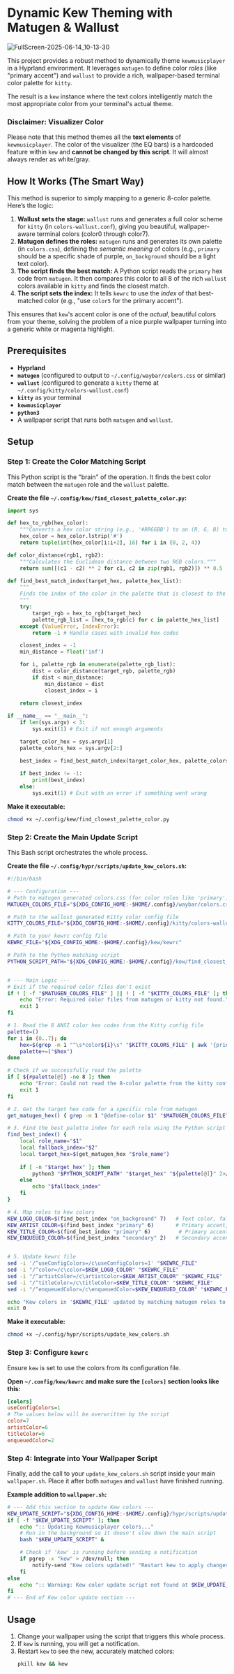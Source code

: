 # Dynamic Kew Theming with Matugen & Wallust

![FullScreen-2025-06-14_10-13-30](https://github.com/user-attachments/assets/43c754bc-56df-4b13-b841-db2b9f8b2671)

This project provides a robust method to dynamically theme `kewmusicplayer` in a Hyprland environment. It leverages `matugen` to define color *roles* (like "primary accent") and `wallust` to provide a rich, wallpaper-based terminal color palette for `kitty`.

The result is a `kew` instance where the text colors intelligently match the most appropriate color from your terminal's actual theme.

### Disclaimer: Visualizer Color

Please note that this method themes all the **text elements** of `kewmusicplayer`. The color of the visualizer (the EQ bars) is a hardcoded feature within `kew` and **cannot be changed by this script**. It will almost always render as white/gray.

## How It Works (The Smart Way)

This method is superior to simply mapping to a generic 8-color palette. Here’s the logic:

1.  **Wallust sets the stage:** `wallust` runs and generates a full color scheme for `kitty` (in `colors-wallust.conf`), giving you beautiful, wallpaper-aware terminal colors (color0 through color7).
2.  **Matugen defines the roles:** `matugen` runs and generates its own palette (in `colors.css`), defining the *semantic meaning* of colors (e.g., `primary` should be a specific shade of purple, `on_background` should be a light text color).
3.  **The script finds the best match:** A Python script reads the `primary` hex code from `matugen`. It then compares this color to all 8 of the rich `wallust` colors available in `kitty` and finds the closest match.
4.  **The script sets the index:** It tells `kewrc` to use the *index* of that best-matched color (e.g., "use `color5` for the primary accent").

This ensures that `kew`'s accent color is one of the *actual*, beautiful colors from your theme, solving the problem of a nice purple wallpaper turning into a generic white or magenta highlight.

## Prerequisites

*   **Hyprland**
*   **`matugen`** (configured to output to `~/.config/waybar/colors.css` or similar)
*   **`wallust`** (configured to generate a `kitty` theme at `~/.config/kitty/colors-wallust.conf`)
*   **`kitty`** as your terminal
*   **`kewmusicplayer`**
*   **`python3`**
*   A wallpaper script that runs both `matugen` and `wallust`.

## Setup

### Step 1: Create the Color Matching Script

This Python script is the "brain" of the operation. It finds the best color match between the `matugen` role and the `wallust` palette.

**Create the file `~/.config/kew/find_closest_palette_color.py`:**
```python
import sys

def hex_to_rgb(hex_color):
    """Converts a hex color string (e.g., '#RRGGBB') to an (R, G, B) tuple."""
    hex_color = hex_color.lstrip('#')
    return tuple(int(hex_color[i:i+2], 16) for i in (0, 2, 4))

def color_distance(rgb1, rgb2):
    """Calculates the Euclidean distance between two RGB colors."""
    return sum([(c1 - c2) ** 2 for c1, c2 in zip(rgb1, rgb2)]) ** 0.5

def find_best_match_index(target_hex, palette_hex_list):
    """
    Finds the index of the color in the palette that is closest to the target color.
    """
    try:
        target_rgb = hex_to_rgb(target_hex)
        palette_rgb_list = [hex_to_rgb(c) for c in palette_hex_list]
    except (ValueError, IndexError):
        return -1 # Handle cases with invalid hex codes

    closest_index = -1
    min_distance = float('inf')

    for i, palette_rgb in enumerate(palette_rgb_list):
        dist = color_distance(target_rgb, palette_rgb)
        if dist < min_distance:
            min_distance = dist
            closest_index = i
            
    return closest_index

if __name__ == "__main__":
    if len(sys.argv) < 3:
        sys.exit(1) # Exit if not enough arguments

    target_color_hex = sys.argv[1]
    palette_colors_hex = sys.argv[2:]

    best_index = find_best_match_index(target_color_hex, palette_colors_hex)
    
    if best_index != -1:
        print(best_index)
    else:
        sys.exit(1) # Exit with an error if something went wrong
```
**Make it executable:**
```bash
chmod +x ~/.config/kew/find_closest_palette_color.py
```

### Step 2: Create the Main Update Script

This Bash script orchestrates the whole process.

**Create the file `~/.config/hypr/scripts/update_kew_colors.sh`:**
```bash
#!/bin/bash

# --- Configuration ---
# Path to matugen generated colors.css (for color roles like 'primary')
MATUGEN_COLORS_FILE="${XDG_CONFIG_HOME:-$HOME/.config}/waybar/colors.css"

# Path to the wallust generated Kitty color config file
KITTY_COLORS_FILE="${XDG_CONFIG_HOME:-$HOME/.config}/kitty/colors-wallust.conf"

# Path to your kewrc config file
KEWRC_FILE="${XDG_CONFIG_HOME:-$HOME/.config}/kew/kewrc"

# Path to the Python matching script
PYTHON_SCRIPT_PATH="${XDG_CONFIG_HOME:-$HOME/.config}/kew/find_closest_palette_color.py"


# --- Main Logic ---
# Exit if the required color files don't exist
if ! [ -f "$MATUGEN_COLORS_FILE" ] || ! [ -f "$KITTY_COLORS_FILE" ]; then
    echo "Error: Required color files from matugen or kitty not found." >&2
    exit 1
fi

# 1. Read the 8 ANSI color hex codes from the Kitty config file
palette=()
for i in {0..7}; do
    hex=$(grep -m 1 "^\s*color${i}\s" "$KITTY_COLORS_FILE" | awk '{print $2}')
    palette+=("$hex")
done

# Check if we successfully read the palette
if [ ${#palette[@]} -ne 8 ]; then
    echo "Error: Could not read the 8-color palette from the kitty config." >&2
    exit 1
fi

# 2. Get the target hex code for a specific role from matugen
get_matugen_hex() { grep -m 1 "@define-color $1" "$MATUGEN_COLORS_FILE" | awk '{print $NF}' | tr -d ';'; }

# 3. Find the best palette index for each role using the Python script
find_best_index() {
    local role_name="$1"
    local fallback_index="$2"
    local target_hex=$(get_matugen_hex "$role_name")
    
    if [ -n "$target_hex" ]; then
        python3 "$PYTHON_SCRIPT_PATH" "$target_hex" "${palette[@]}" 2>/dev/null || echo "$fallback_index"
    else
        echo "$fallback_index"
    fi
}

# 4. Map roles to kew colors
KEW_LOGO_COLOR=$(find_best_index "on_background" 7)   # Text color, fallback to white (color7)
KEW_ARTIST_COLOR=$(find_best_index "primary" 6)       # Primary accent, fallback to cyan (color6)
KEW_TITLE_COLOR=$(find_best_index "primary" 6)         # Primary accent, fallback to cyan (color6)
KEW_ENQUEUED_COLOR=$(find_best_index "secondary" 2)   # Secondary accent, fallback to green (color2)


# 5. Update kewrc file
sed -i '/^useConfigColors=/c\useConfigColors=1' "$KEWRC_FILE"
sed -i "/^color=/c\color=$KEW_LOGO_COLOR" "$KEWRC_FILE"
sed -i "/^artistColor=/c\artistColor=$KEW_ARTIST_COLOR" "$KEWRC_FILE"
sed -i "/^titleColor=/c\titleColor=$KEW_TITLE_COLOR" "$KEWRC_FILE"
sed -i "/^enqueuedColor=/c\enqueuedColor=$KEW_ENQUEUED_COLOR" "$KEWRC_FILE"

echo "Kew colors in '$KEWRC_FILE' updated by matching matugen roles to the kitty/wallust palette."
exit 0
```
**Make it executable:**
```bash
chmod +x ~/.config/hypr/scripts/update_kew_colors.sh
```

### Step 3: Configure `kewrc`

Ensure `kew` is set to use the colors from its configuration file.

**Open `~/.config/kew/kewrc` and make sure the `[colors]` section looks like this:**
```ini
[colors]
useConfigColors=1
# The values below will be overwritten by the script
color=7
artistColor=6
titleColor=6
enqueuedColor=2
```

### Step 4: Integrate into Your Wallpaper Script

Finally, add the call to your `update_kew_colors.sh` script inside your main `wallpaper.sh`. Place it after both `matugen` and `wallust` have finished running.

**Example addition to `wallpaper.sh`:**
```bash
# --- Add this section to update Kew colors ---
KEW_UPDATE_SCRIPT="${XDG_CONFIG_HOME:-$HOME/.config}/hypr/scripts/update_kew_colors.sh"
if [ -f "$KEW_UPDATE_SCRIPT" ]; then
    echo ":: Updating Kewmusicplayer colors..."
    # Run in the background so it doesn't slow down the main script
    bash "$KEW_UPDATE_SCRIPT" &

    # Check if 'kew' is running before sending a notification
    if pgrep -x "kew" > /dev/null; then
        notify-send "Kew colors updated!" "Restart kew to apply changes" -t 5000
    fi
else
    echo ":: Warning: Kew color update script not found at $KEW_UPDATE_SCRIPT" >&2
fi
# --- End of Kew color update section ---
```

## Usage

1.  Change your wallpaper using the script that triggers this whole process.
2.  If `kew` is running, you will get a notification.
3.  Restart `kew` to see the new, accurately matched colors:
    ```bash
    pkill kew && kew
    ```
